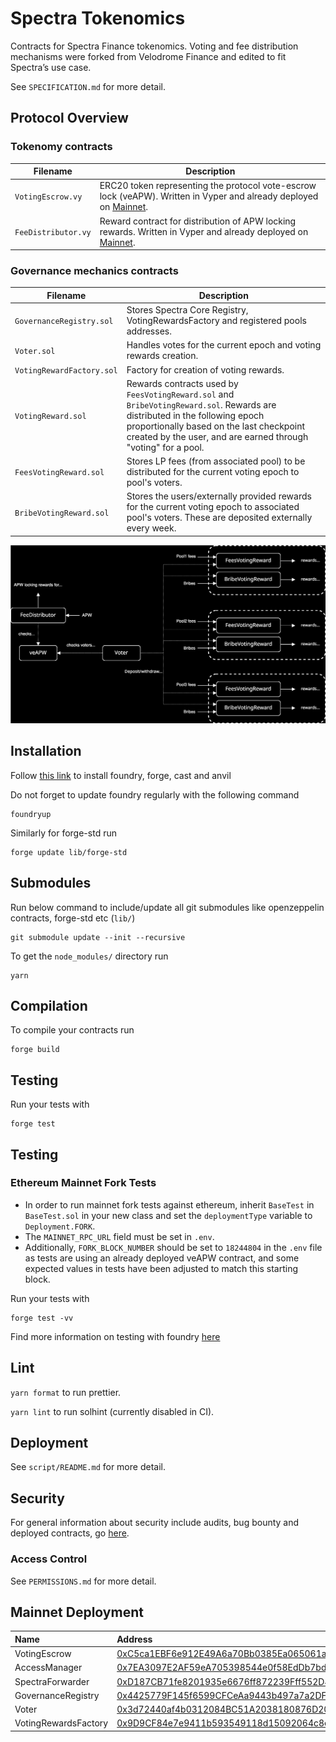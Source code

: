 # Spectra Tokenomics

Contracts for Spectra Finance tokenomics. Voting and fee distribution mechanisms were forked from Velodrome Finance and edited to fit Spectra’s use case.

See `SPECIFICATION.md` for more detail.

## Protocol Overview

### Tokenomy contracts

| Filename | Description |
| --- | --- |
| `VotingEscrow.vy` | ERC20 token representing the protocol vote-escrow lock (veAPW). Written in Vyper and already deployed on [Mainnet](https://etherscan.io/address/0xC5ca1EBF6e912E49A6a70Bb0385Ea065061a4F09). |
| `FeeDistributor.vy` | Reward contract for distribution of APW locking rewards. Written in Vyper and already deployed on [Mainnet](https://etherscan.io/address/0x4104b135DBC9609Fc1A9490E61369036497660c8). |

### Governance mechanics contracts

| Filename | Description |
| --- | --- |
| `GovernanceRegistry.sol` | Stores Spectra Core Registry, VotingRewardsFactory and registered pools addresses. |
| `Voter.sol` | Handles votes for the current epoch and voting rewards creation. |
| `VotingRewardFactory.sol` | Factory for creation of voting rewards. |
| `VotingReward.sol` | Rewards contracts used by `FeesVotingReward.sol` and `BribeVotingReward.sol`. Rewards are distributed in the following epoch proportionally based on the last checkpoint created by the user, and are earned through "voting" for a pool. |
| `FeesVotingReward.sol` | Stores LP fees (from associated pool) to be distributed for the current voting epoch to pool's voters. |
| `BribeVotingReward.sol` | Stores the users/externally provided rewards for the current voting epoch to associated pool's voters. These are deposited externally every week. |

![](assets/spectra-gov-architecture.svg)

## Installation

Follow [this link](https://book.getfoundry.sh/getting-started/installation) to install foundry, forge, cast and anvil

Do not forget to update foundry regularly with the following command

```properties
foundryup
```

Similarly for forge-std run

```properties
forge update lib/forge-std
```

## Submodules

Run below command to include/update all git submodules like openzeppelin contracts, forge-std etc (`lib/`)

```properties
git submodule update --init --recursive
```

To get the `node_modules/` directory run

```properties
yarn
```

## Compilation

To compile your contracts run

```properties
forge build
```

## Testing

Run your tests with

```properties
forge test
```

## Testing

### Ethereum Mainnet Fork Tests

- In order to run mainnet fork tests against ethereum, inherit `BaseTest` in `BaseTest.sol` in your new class and set the `deploymentType` variable to `Deployment.FORK`.
- The `MAINNET_RPC_URL` field must be set in `.env`.
- Additionally, `FORK_BLOCK_NUMBER` should be set to `18244804` in the `.env` file as tests are using an already deployed veAPW contract, and some expected values in tests have been adjusted to match this starting block.

Run your tests with

```properties
forge test -vv
```

Find more information on testing with foundry [here](https://book.getfoundry.sh/forge/tests)

## Lint

`yarn format` to run prettier.

`yarn lint` to run solhint (currently disabled in CI).

## Deployment

See `script/README.md` for more detail.

## Security

For general information about security include audits, bug bounty and deployed contracts, go [here](https://docs.spectra.finance/security).

### Access Control
See `PERMISSIONS.md` for more detail.

## Mainnet Deployment

| Name               | Address                                                                                                                               |
| :----------------- | :------------------------------------------------------------------------------------------------------------------------------------ |
| VotingEscrow           | [0xC5ca1EBF6e912E49A6a70Bb0385Ea065061a4F09](https://etherscan.io/address/0xC5ca1EBF6e912E49A6a70Bb0385Ea065061a4F09#code) |
| AccessManager          | [0x7EA3097E2AF59eA705398544e0f58EdDb7bd1852](https://etherscan.io/address/0x7EA3097E2AF59eA705398544e0f58EdDb7bd1852#code) |
| SpectraForwarder       | [0xD187CB71fe8201935e6676ff872239Fff552D4a5](https://etherscan.io/address/0xD187CB71fe8201935e6676ff872239Fff552D4a5#code) |
| GovernanceRegistry     | [0x4425779F145f6599CFCeAa9443b497a7a2DFdB17](https://etherscan.io/address/0x4425779F145f6599CFCeAa9443b497a7a2DFdB17#code) |
| Voter                  | [0x3d72440af4b0312084BC51A2038180876D208832](https://etherscan.io/address/0x3d72440af4b0312084BC51A2038180876D208832#code) |
| VotingRewardsFactory   | [0x9D9CF84e7e9411b593549118d15092064c8ed888](https://etherscan.io/address/0x9D9CF84e7e9411b593549118d15092064c8ed888#code) |
